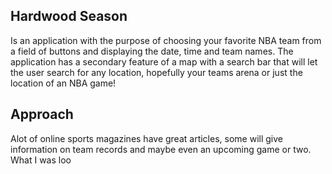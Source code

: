 ## Hardwood Season
  Is an application with the purpose of choosing your favorite NBA team from a field of buttons and displaying the date, time and team names. The application has a secondary feature of a map with a search bar that will let the user search for any location, hopefully your teams arena or just the location of an NBA game!

## Approach
  Alot of online sports magazines have great articles, some will give information on team records and maybe even an upcoming game or two. What I was loo
